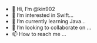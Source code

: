 - 👋 Hi, I’m @kin902
- 👀 I’m interested in Swift...
- 🌱 I’m currently learning Java...
- 💞️ I’m looking to collaborate on ...
- 📫 How to reach me ...

<!---
kin902/kin902 is a ✨ special ✨ repository because its `README.md` (this file) appears on your GitHub profile.
You can click the Preview link to take a look at your changes.
--->
